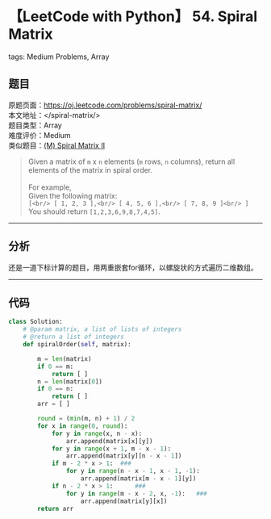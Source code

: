 # 【LeetCode with Python】 54. Spiral Matrix
tags: Medium Problems, Array

## 题目
原题页面：<https://oj.leetcode.com/problems/spiral-matrix/><br/>
本文地址：<<leetcode-with-python-domain>/spiral-matrix/><br/>
题目类型：Array<br/>
难度评价：Medium<br/>
类似题目：[(M) Spiral Matrix II](/spiral-matrix-II/)<br/>

> Given a matrix of `m` x `n` elements (`m` rows, `n` columns), return all elements of the matrix in spiral order.<br/>
><br/>
> For example,<br/>
> Given the following matrix:<br/>
> `[<br/>
[ 1, 2, 3 ],<br/>
[ 4, 5, 6 ],<br/>
[ 7, 8, 9 ]<br/>
]`<br/>
> You should return `[1,2,3,6,9,8,7,4,5]`.<br/>

<!-- more -->

---
## 分析
还是一道下标计算的题目，用两重嵌套for循环，以螺旋状的方式遍历二维数组。<br/>

---
## 代码
``` python
class Solution:
    # @param matrix, a list of lists of integers
    # @return a list of integers
    def spiralOrder(self, matrix):

        m = len(matrix)
        if 0 == m:
            return [ ]
        n = len(matrix[0])
        if 0 == n:
            return [ ]
        arr = [ ]

        round = (min(m, n) + 1) / 2
        for x in range(0, round):
            for y in range(x, n - x):
                arr.append(matrix[x][y])
            for y in range(x + 1, m - x - 1):
                arr.append(matrix[y][n - x - 1])
            if m - 2 * x > 1:  ###
                for y in range(n - x - 1, x - 1, -1):
                    arr.append(matrix[m - x - 1][y])
            if n - 2 * x > 1:      ###
                for y in range(m - x - 2, x, -1):   ###
                    arr.append(matrix[y][x])
        return arr
```
